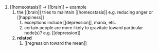 1. [[homeostasis]] → [[brain]] + example
	1. the [[brain]] tries to maintain [[homeostasis]] e.g. reducing anger or [[happiness]]
		1. exceptions include [[depression]], mania, etc.
		2. certain people are more likely to gravitate toward particular node(s)? e.g. [[depression]]
	2. **related**
		1. [[regression toward the mean]]
